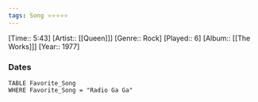 ```yaml
---
tags: Song ⭐⭐⭐⭐⭐ 
---
```

[Time:: 5:43]
[Artist:: [[Queen]]]
[Genre:: Rock]
[Played:: 6]
[Album:: [[The Works]]]
[Year:: 1977]
### Dates
````dataview
TABLE Favorite_Song
WHERE Favorite_Song = "Radio Ga Ga"
````